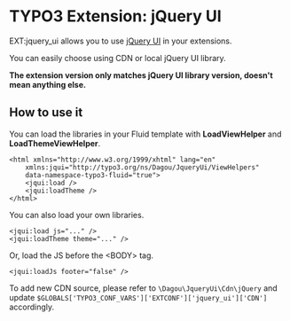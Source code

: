 # TYPO3 Extension: jQuery UI
EXT:jquery_ui allows you to use [jQuery UI](http://jqueryui.com/) in your extensions.

You can easily choose using CDN or local jQuery UI library.

**The extension version only matches jQuery UI library version, doesn't mean anything else.**

## How to use it
You can load the libraries in your Fluid template with **LoadViewHelper** and **LoadThemeViewHelper**.

	<html xmlns="http://www.w3.org/1999/xhtml" lang="en"
		xmlns:jqui="http://typo3.org/ns/Dagou/JqueryUi/ViewHelpers"
		data-namespace-typo3-fluid="true">
		<jqui:load />
		<jqui:loadTheme />
	</html>

You can also load your own libraries.

    <jqui:load js="..." />
	<jqui:loadTheme theme="..." />
    
Or, load the JS before the &lt;BODY&gt; tag.

    <jqui:loadJs footer="false" />
    
To add new CDN source, please refer to `\Dagou\JqueryUi\Cdn\jQuery` and update `$GLOBALS['TYPO3_CONF_VARS']['EXTCONF']['jquery_ui']['CDN']` accordingly.